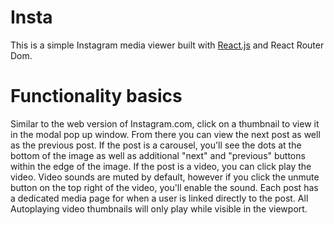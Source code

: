 # Insta
This is a simple Instagram media viewer built with [React.js](https://github.com/facebookincubator/create-react-app) and React Router Dom.

# Functionality basics
Similar to the web version of Instagram.com, click on a thumbnail to view it in the modal pop up window. From there you can view the next post as well as the previous post. If the post is a carousel, you'll see the dots at the bottom of the image as well as additional "next" and "previous" buttons within the edge of the image. If the post is a video, you can click play the video. Video sounds are muted by default, however if you click the unmute button on the top right of the video, you'll enable the sound. Each post has a dedicated media page for when a user is linked directly to the post. All Autoplaying video thumbnails will only play while visible in the viewport.
